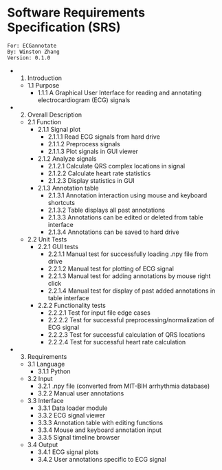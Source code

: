
# Software Requirements Specification (SRS)
	For: ECGannotate
	By: Winston Zhang
	Version: 0.1.0

- 1.	Introduction
  - 1.1	Purpose
    - 1.1.1	A Graphical User Interface for reading and annotating electrocardiogram (ECG) signals
- 2.	Overall Description
  - 2.1	 Function
    - 2.1.1	Signal plot
      - 2.1.1.1	Read ECG signals from hard drive
      - 2.1.1.2	Preprocess signals
      - 2.1.1.3 Plot signals in GUI viewer
    - 2.1.2	Analyze signals
      - 2.1.2.1	Calculate QRS complex locations in signal
      - 2.1.2.2 Calculate heart rate statistics
      - 2.1.2.3 Display statistics in GUI
    - 2.1.3 Annotation table
      - 2.1.3.1 Annotation interaction using mouse and keyboard shortcuts
      - 2.1.3.2 Table displays all past annotations
      - 2.1.3.3 Annotations can be edited or deleted from table interface
      - 2.1.3.4 Annotations can be saved to hard drive
  - 2.2 Unit Tests
    - 2.2.1 GUI tests
      - 2.2.1.1 Manual test for successfully loading .npy file from drive
      - 2.2.1.2 Manual test for plotting of ECG signal
      - 2.2.1.3 Manual test for adding annotations by mouse right click
      - 2.2.1.4 Manual test for display of past added annotations in table interface
    - 2.2.2 Functionality tests
      - 2.2.2.1 Test for input file edge cases
      - 2.2.2.2 Test for successful preprocessing/normalization of ECG signal
      - 2.2.2.3 Test for successful calculation of QRS locations
      - 2.2.2.4 Test for successful heart rate calculation
- 3.	Requirements
  - 3.1	Language
    - 3.1.1	Python
  - 3.2	Input
    - 3.2.1	.npy file (converted from MIT-BIH arrhythmia database)
    - 3.2.2	Manual user annotations
  - 3.3	Interface
    - 3.3.1	Data loader module
    - 3.3.2	ECG signal viewer
    - 3.3.3	Annotation table with editing functions
    - 3.3.4	Mouse and keyboard annotation input
    - 3.3.5	Signal timeline browser
  - 3.4	Output
    - 3.4.1	ECG signal plots
    - 3.4.2	User annotations specific to ECG signal
